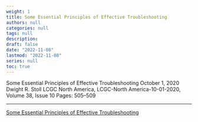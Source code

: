 ```yaml
---
weight: 1
title: Some Essential Principles of Effective Troubleshooting
authors: null
categories: null
tags: null
description:  
draft: false
date: "2022-11-08"
lastmod: "2022-11-08"
series: null
toc: true
---
```


Some Essential Principles of Effective Troubleshooting
October 1, 2020
Dwight R. Stoll
LCGC North America, LCGC-North America-10-01-2020, Volume 38, Issue 10
Pages: 505–509

<!--more-->
---

<a href = "https://www.chromatographyonline.com/view/troubleshooting-101-some-essential-principles-of-effective-troubleshooting" target="_blank" rel="noopener noreferrer">Some Essential Principles of Effective Troubleshooting</a>